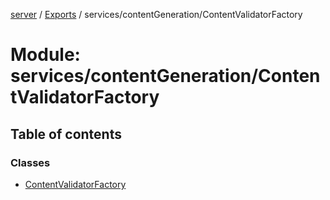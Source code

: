 [server](../README.md) / [Exports](../modules.md) / services/contentGeneration/ContentValidatorFactory

# Module: services/contentGeneration/ContentValidatorFactory

## Table of contents

### Classes

- [ContentValidatorFactory](../classes/services_contentGeneration_ContentValidatorFactory.ContentValidatorFactory.md)
